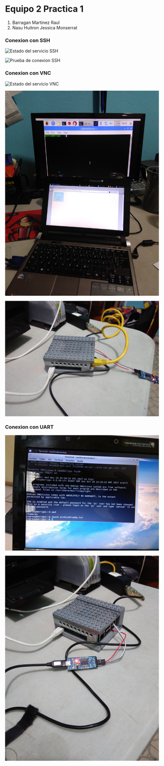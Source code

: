 # Equipo 2 Practica 1
1. Barragan Martinez Raul
2. Nasu Huitron Jessica Monserrat

### Conexion con SSH
![Estado del servicio SSH](img/conexSSH.jpg)

![Prueba de conexion SSH](img/conexSSH.jpg)

### Conexion con VNC
![Estado del servicio VNC](img/statusVNC.jpg)

![Prueba de conexion con VNC Viewer](img/conexVNC.png)

![Tarjeta Raspberry en funcionamiento](img/raspVNC.png)

### Conexion con UART
![Prueba mediante UART desde un equipo remoto](img/pruebaUART.jpg)

![Conexion fisica UART](img/conexUART.jpg)
